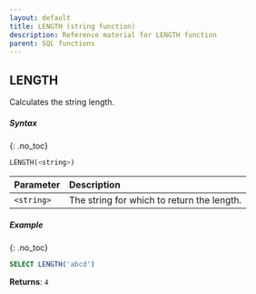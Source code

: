 ```yaml
---
layout: default
title: LENGTH (string function)
description: Reference material for LENGTH function
parent: SQL functions
---
```


## LENGTH

Calculates the string length.

##### Syntax
{: .no_toc}

```sql
​​LENGTH(<string>)​​
```

| Parameter  | Description                                |
| :---------- | :------------------------------------------ |
| `<string>` | The string for which to return the length. |

##### Example
{: .no_toc}

```sql
SELECT LENGTH('abcd')
```

**Returns**: `4`
